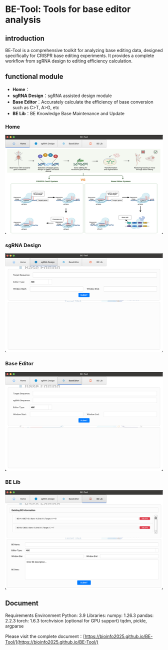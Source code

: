 # BE-Tool: Tools for base editor analysis

## introduction

BE-Tool is a comprehensive toolkit for analyzing base editing data, designed specifically for CRISPR base editing experiments. It provides a complete workflow from sgRNA design to editing efficiency calculation.
## functional module

- **Home**：
- **sgRNA Design**：sgRNA assisted design module
- **Base Editor**：Accurately calculate the efficiency of base conversion such as C>T, A>G, etc
- **BE Lib**：BE Knowledge Base Maintenance and Update

### Home

![Home](images/home.png)

### sgRNA Design

![sgRNA Design](images/sgRNA.png)

### Base Editor

![Base Editor](images/BE.png)

### BE Lib
![BE Lib](images/BELib.png)

## Document

Requirements
Environment
Python: 3.9
Libraries:
numpy: 1.26.3
pandas: 2.2.3
torch: 1.6.3
torchvision (optional for GPU support)
tqdm, pickle, argparse

Please visit the complete document：[https://bioinfo2025.github.io/BE-Tool/](https://bioinfo2025.github.io/BE-Tool/)



  
